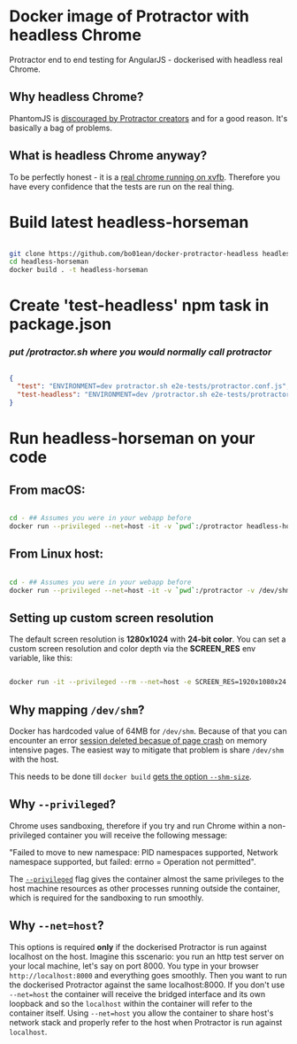 # Docker image of Protractor with headless Chrome

Protractor end to end testing for AngularJS - dockerised with headless real Chrome.

## Why headless Chrome?

PhantomJS is [discouraged by Protractor creators](https://angular.github.io/protractor/#/browser-setup#setting-up-phantomjs) and for a good reason. It's basically a bag of problems.

## What is headless Chrome anyway?

To be perfectly honest - it is a [real chrome running on xvfb](http://tobyho.com/2015/01/09/headless-browser-testing-xvfb/). Therefore you have every confidence that the tests are run on the real thing.

# Build latest headless-horseman

```bash

git clone https://github.com/bo01ean/docker-protractor-headless headless-horseman
cd headless-horseman
docker build . -t headless-horseman

```

# Create 'test-headless' npm task in package.json

### *put /protractor.sh where you would normally call protractor*

```json

{
  "test": "ENVIRONMENT=dev protractor.sh e2e-tests/protractor.conf.js", // normally
  "test-headless": "ENVIRONMENT=dev /protractor.sh e2e-tests/protractor.conf.js", // headless-horseman
}

```

# Run headless-horseman on your code

## From macOS:
```bash

cd - ## Assumes you were in your webapp before
docker run --privileged --net=host -it -v `pwd`:/protractor headless-horseman

```

## From Linux host:
```bash

cd - ## Assumes you were in your webapp before
docker run --privileged --net=host -it -v `pwd`:/protractor -v /dev/shm:/dev/shm headless-horseman

```

## Setting up custom screen resolution
The default screen resolution is **1280x1024** with **24-bit color**. You can set a custom screen resolution and color depth via the **SCREEN_RES** env variable, like this:
```bash

docker run -it --privileged --rm --net=host -e SCREEN_RES=1920x1080x24 -v /dev/shm:/dev/shm -v $(pwd):/protractor headless-horseman

```


## Why mapping `/dev/shm`?

Docker has hardcoded value of 64MB for `/dev/shm`. Because of that you can encounter an error [session deleted becasue of page crash](https://bugs.chromium.org/p/chromedriver/issues/detail?id=1097) on memory intensive pages. The easiest way to mitigate that problem is share `/dev/shm` with the host.

This needs to be done till `docker build` [gets the option `--shm-size`](https://github.com/docker/docker/issues/2606).

## Why `--privileged`?

Chrome uses sandboxing, therefore if you try and run Chrome within a non-privileged container you will receive the following message:

"Failed to move to new namespace: PID namespaces supported, Network namespace supported, but failed: errno = Operation not permitted".

The [`--privileged`](https://docs.docker.com/engine/reference/run/#runtime-privilege-and-linux-capabilities) flag gives the container almost the same privileges to the host machine resources as other processes running outside the container, which is required for the sandboxing to run smoothly.

## Why `--net=host`?

This options is required **only** if the dockerised Protractor is run against localhost on the host. Imagine this sscenario: you run an http test server on your local machine, let's say on port 8000. You type in your browser `http://localhost:8000` and everything goes smoothly. Then you want to run the dockerised Protractor against the same localhost:8000. If you don't use `--net=host` the container will receive the bridged interface and its own loopback and so the `localhost` within the container will refer to the container itself. Using `--net=host` you allow the container to share host's network stack and properly refer to the host when Protractor is run against `localhost`.
